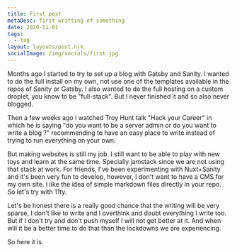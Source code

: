 ```yaml
---
title: First post
metaDesc: first writting of something
date: 2020-11-01
tags: 
  - tag
layout: layouts/post.njk
socialImage: /img/socials/first.jpg
---
```


Months ago I started to try to set up a blog with Gatsby and Sanity. I wanted to do the full install on my own, not use one of the templates available in the repos of Sanity or Gatsby. I also wanted to do the full hosting on a custom droplet, you know to be "full-stack". But I never finished it and so also never blogged.

Then a few weeks ago I watched Troy Hunt talk "Hack your Career" in which he is saying "do you want to be a server admin or do you want to write a blog ?" recommending to have an easy place to write instead of trying to run everything on your own. 

But making websites is still my job. I still want to be able to play with new toys and learn at the same time. Specially jamstack since we are not using that stack at work. For friends, I've been experimenting with Nuxt+Sanity and it's been very fun to develop, however, I don't want to have a CMS for my own site. I like the idea of simple markdown files directly in your repo. So let's try with 11ty. 

Let's be honest there is a really good chance that the writing will be very sparse, I don't like to write and I overthink and doubt everything I write too. But if I don't try and don't push myself I will not get better at it. And when will it be a better time to do that than the lockdowns we are experiencing.

So here it is.